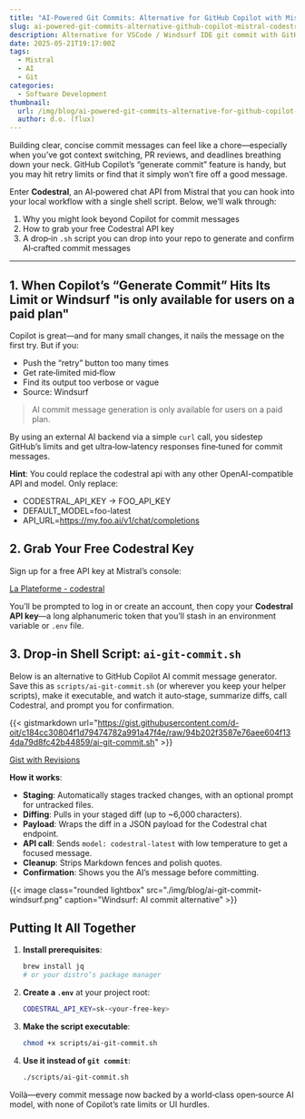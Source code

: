 ```yaml
---
title: "AI-Powered Git Commits: Alternative for GitHub Copilot with Mistral codestral"
slug: ai-powered-git-commits-alternative-github-copilot-mistral-codestral
description: Alternative for VSCode / Windsurf IDE git commit with GitHub Copilot with a lightweight shell script that calls Mistral’s free Codestral API.
date: 2025-05-21T19:17:00Z
tags:
  - Mistral
  - AI
  - Git
categories:
  - Software Development
thumbnail:
  url: /img/blog/ai-powered-git-commits-alternative-for-github-copilot-mistral-codestral.jpg
  author: d.o. (flux)
---
```

Building clear, concise commit messages can feel like a chore—especially when you’ve got context switching, PR reviews, and deadlines breathing down your neck. GitHub Copilot’s “generate commit” feature is handy, but you may hit retry limits or find that it simply won’t fire off a good message.

Enter **Codestral**, an AI‑powered chat API from Mistral that you can hook into your local workflow with a single shell script. Below, we’ll walk through:

1. Why you might look beyond Copilot for commit messages
2. How to grab your free Codestral API key
3. A drop‑in `.sh` script you can drop into your repo to generate and confirm AI‑crafted commit messages

---

## 1. When Copilot’s “Generate Commit” Hits Its Limit or Windsurf "is only available for users on a paid plan"

Copilot is great—and for many small changes, it nails the message on the first try. But if you:

* Push the “retry” button too many times
* Get rate‑limited mid‑flow
* Find its output too verbose or vague
* Source: Windsurf

> AI commit message generation is only available for users on a paid plan.

By using an external AI backend via a simple `curl` call, you sidestep GitHub’s limits and get ultra‑low‑latency responses fine‑tuned for commit messages.

**Hint**: You could replace the codestral api with any other OpenAI-compatible API and model. Only replace:

* CODESTRAL_API_KEY -> FOO_API_KEY
* DEFAULT_MODEL=foo-latest
* API_URL=https://my.foo.ai/v1/chat/completions

## 2. Grab Your Free Codestral Key

Sign up for a free API key at Mistral’s console:

[La Plateforme - codestral](https://console.mistral.ai/codestral)

You’ll be prompted to log in or create an account, then copy your **Codestral API key**—a long alphanumeric token that you’ll stash in an environment variable or `.env` file.

## 3. Drop‑in Shell Script: `ai-git-commit.sh`

Below is an alternative to GitHub Copilot AI commit message generator. Save this as `scripts/ai-git-commit.sh` (or wherever you keep your helper scripts), make it executable, and watch it auto‑stage, summarize diffs, call Codestral, and prompt you for confirmation.

{{< gistmarkdown url="https://gist.githubusercontent.com/d-oit/c184cc30804f1d79474782a991a47f4e/raw/94b202f3587e76aee604f134da79d8fc42b44859/ai-git-commit.sh" >}}

[Gist with Revisions](https://gist.github.com/d-oit/c184cc30804f1d79474782a991a47f4e)

**How it works**:

* **Staging**: Automatically stages tracked changes, with an optional prompt for untracked files.
* **Diffing**: Pulls in your staged diff (up to \~6,000 characters).
* **Payload**: Wraps the diff in a JSON payload for the Codestral chat endpoint.
* **API call**: Sends `model: codestral-latest` with low temperature to get a focused message.
* **Cleanup**: Strips Markdown fences and polish quotes.
* **Confirmation**: Shows you the AI’s message before committing.

{{< image class="rounded lightbox" src="./img/blog/ai-git-commit-windsurf.png" caption="Windsurf: AI commit alternative" >}}

## Putting It All Together

1. **Install prerequisites**:

   ```bash
   brew install jq
   # or your distro’s package manager
   ```

2. **Create a `.env`** at your project root:

   ```bash
   CODESTRAL_API_KEY=sk-<your-free-key>
   ```

3. **Make the script executable**:

   ```bash
   chmod +x scripts/ai-git-commit.sh
   ```

4. **Use it instead of `git commit`**:

   ```bash
   ./scripts/ai-git-commit.sh
   ```

Voilà—every commit message now backed by a world‑class open‑source AI model, with none of Copilot’s rate limits or UI hurdles.
